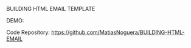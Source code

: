 BUILDING HTML EMAIL TEMPLATE

DEMO: 

Code Repository: https://github.com/MatiasNoguera/BUILDING-HTML-EMAIL
